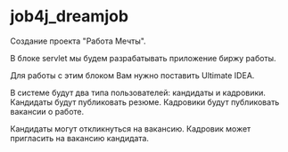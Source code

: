 # job4j_dreamjob

Создание проекта "Работа Мечты".

В блоке servlet мы будем разрабатывать приложение биржу работы.

Для работы с этим блоком Вам нужно поставить Ultimate IDEA.

В системе будут два типа пользователей: кандидаты и кадровики. Кандидаты будут публиковать резюме. Кадровики будут публиковать вакансии о работе.

Кандидаты могут откликнуться на вакансию. Кадровик может пригласить на вакансию кандидата.